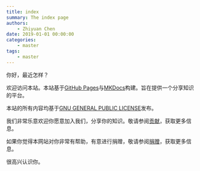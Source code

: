 ```yaml
---
title: index
summary: The index page
authors:
    - Zhiyuan Chen
date: 2019-01-01 00:00:00
categories: 
    - master
tags:
    - master
---
```


你好，最近怎样？

欢迎访问本站。本站基于[GitHub Pages](https://pages.github.com/)与[MKDocs](https://www.mkdocs.org/)构建。旨在提供一个分享知识的平台。

本站的所有内容均基于[GNU GENERAL PUBLIC LICENSE](../master/license)发布。

我们非常乐意欢迎你愿意加入我们，分享你的知识。敬请参阅[贡献](../master/contribute)，获取更多信息。

如果你觉得本网站对你非常有帮助，有意进行捐赠，敬请参阅[捐赠](../master/donate)，获取更多信息。

很高兴认识你。
